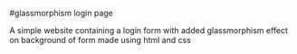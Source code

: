 #glassmorphism login page

A simple website containing a login form with added glassmorphism effect on background of form made using html and css

